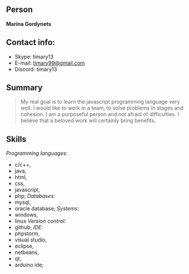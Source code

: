 ## Person
**Marina Gordynets**

## Contact info:
* Skype: timary13
* E-mail: [timary99@gmail.com](timary99@gmail.com)
* Discord: timary13

## Summary
> My real goal is to learn the javascript programming language very well. I would like to work in a team, to solve problems in stages and cohesion. I am a purposeful person and not afraid of difficulties. I believe that a beloved work will certainly bring benefits.

## Skills
*Programming languages:*
- c/c++, 
- java, 
- html, 
- css, 
- javascript, 
- php;
*Databases:* 
- mysql, 
- oracle database;
*Systems:* 
- windows, 
- linux
*Version control:* 
- github;
*IDE:* 
- phpstorm, 
- visual studio, 
- eclipse, 
- netbeans, 
- qt, 
- arduino ide;
